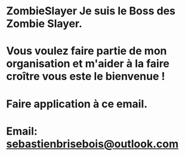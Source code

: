# ZombieSlayer Je suis le Boss des Zombie Slayer.

# Vous voulez faire partie de mon organisation et m'aider à la faire croître vous este le bienvenue !

# Faire application à ce email.
# Email: sebastienbrisebois@outlook.com
#
